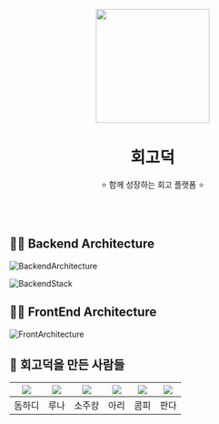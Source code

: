 <p align="middle" >
  <img width="200px;" src="https://user-images.githubusercontent.com/18046394/180352879-da456d02-7eed-4a6a-9e78-b495b905a670.png"/>
</p>
<h1 align="middle">회고덕</h1>
<p align="middle">⭐️ 함께 성장하는 회고 플랫폼 ⭐️</p>

<br><br>



## 🤝🏻 Backend Architecture

![BackendArchitecture](https://user-images.githubusercontent.com/39939886/195292170-f740720d-f469-45a7-ad99-c8f2d42cbba0.jpg)

![BackendStack](https://user-images.githubusercontent.com/18046394/196153635-cdf21ab1-c802-4edd-897f-4728a1ebf814.jpeg)

## 🤝🏻 FrontEnd Architecture

![FrontArchitecture](https://user-images.githubusercontent.com/18046394/195746430-bea5f01b-62fb-46b6-8971-d794f2770402.jpeg)

## 🌟 회고덕을 만든 사람들
|[![](https://github.com/DomMorello.png?size=80)](https://github.com/DomMorello)|[![](https://github.com/runaNam.png?size=80)](https://github.com/runaNam) |[![](https://github.com/sojukang.png?size=80)](https://github.com/sojukang) | [![](https://github.com/ulimy.png?size=80)](https://github.com/ulimy)| [![](https://github.com/compy-ryu.png?size=80)](https://github.com/compy-ryu)| [![](https://github.com/woong7.png?size=80)](https://github.com/woong7)|
|:---:|:---:|:---:|:---:|:---:|:---:|
| 돔하디 | 루나 | 소주캉 | 아리 | 콤피 | 판다 | 